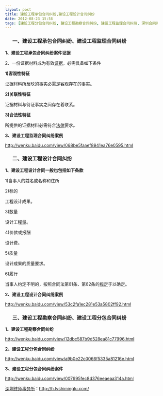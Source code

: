 ```yaml
---
layout: post
title: 建设工程承包合同纠纷,建设工程设计合同纠纷
date: 2012-08-23 15:58
tags: [建设工程分包合同纠纷, 建设工程勘察合同纠纷, 建设工程监理合同纠纷, 深圳合同律师, 深圳合同纠纷律师]
---
```

<ol>
<h3>一、建设工程承包合同纠纷、建设工程监理合同纠纷</h3>
</ol>
<strong>1、建设工程承包合同纠纷案件证据</strong>

2、一份证据材料成为有效<a href="http://h.lvshiminglu.com/law/216.html">证据</a>，必需具备如下条件

<strong>1)客观性特征</strong>

证据材料所反映的事实必需是客观存在的事实。

<strong>2)关联性特征</strong>

证据材料与待证事实之间存在着联系。

<strong>3)合法性特征</strong>

所提供的证据材料必需符合<a href="http://h.lvshiminglu.com/law/180.html">法律</a>要求。

<strong>3、建设工程监理合同纠纷案例</strong>

http://wenku.baidu.com/view/068be5faaef8941ea76e0595.html
<ol>
<h3>二、建设工程设计合同纠纷</h3>
</ol>
<strong>1、建设工程设计合同一般也包括如下条款</strong>

1)当事人的姓名或名称和住所

2)标的

工程设计成果。

3)数量

设计工程量。

4)价款或报酬

设计费。

5)质量

设计成果的质量要求。

6)履行

当事人约定不明的，按照合同法第61条、第62条的<a href="http://h.lvshiminglu.com/law/916.html">规定</a>于以确定。

<strong>2、建设工程设计合同纠纷案例</strong>

http://wenku.baidu.com/view/53c2fa1ec281e53a5802ff92.html
<ol>
<h3>三、建设工程勘察合同纠纷、建设工程分包合同纠纷</h3>
</ol>
<strong>1、建设工程勘察合同纠纷</strong>

http://wenku.baidu.com/view/12dbc587b9d528ea81c77996.html

<strong>2、建设工程分包合同纠纷</strong>

http://wenku.baidu.com/view/a9b0e22c0066f5335a81216e.html

<strong>3、建设工程分包合同纠纷案件</strong>

http://wenku.baidu.com/view/007995fec8d376eeaeaa314a.html

<a href="http://h.lvshiminglu.com/">深圳律师事务所</a>：<a href="http://h.lvshiminglu.com/">http://h.lvshiminglu.com/</a>

